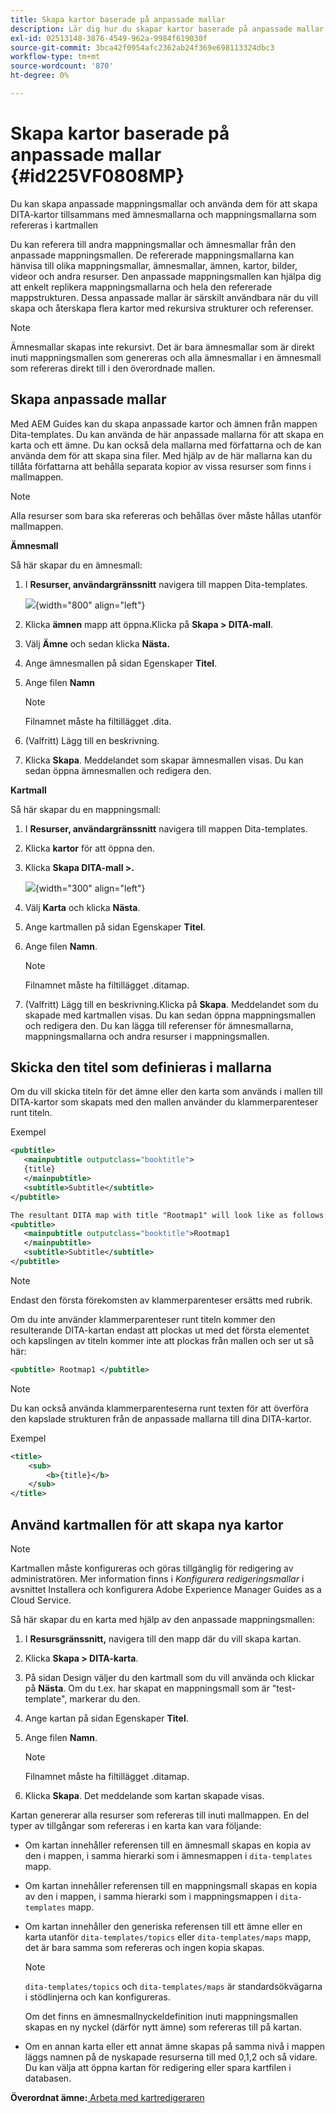 ```yaml
---
title: Skapa kartor baserade på anpassade mallar
description: Lär dig hur du skapar kartor baserade på anpassade mallar
exl-id: 02513148-3876-4549-962a-9984f619030f
source-git-commit: 3bca42f0954afc2362ab24f369e698113324dbc3
workflow-type: tm+mt
source-wordcount: '870'
ht-degree: 0%

---
```


# Skapa kartor baserade på anpassade mallar {#id225VF0808MP}

Du kan skapa anpassade mappningsmallar och använda dem för att skapa DITA-kartor tillsammans med ämnesmallarna och mappningsmallarna som refereras i kartmallen

Du kan referera till andra mappningsmallar och ämnesmallar från den anpassade mappningsmallen. De refererade mappningsmallarna kan hänvisa till olika mappningsmallar, ämnesmallar, ämnen, kartor, bilder, videor och andra resurser. Den anpassade mappningsmallen kan hjälpa dig att enkelt replikera mappningsmallarna och hela den refererade mappstrukturen. Dessa anpassade mallar är särskilt användbara när du vill skapa och återskapa flera kartor med rekursiva strukturer och referenser.

>[!NOTE]
>
> Ämnesmallar skapas inte rekursivt. Det är bara ämnesmallar som är direkt inuti mappningsmallen som genereras och alla ämnesmallar i en ämnesmall som refereras direkt till i den överordnade mallen.

## Skapa anpassade mallar

Med AEM Guides kan du skapa anpassade kartor och ämnen från mappen Dita-templates. Du kan använda de här anpassade mallarna för att skapa en karta och ett ämne. Du kan också dela mallarna med författarna och de kan använda dem för att skapa sina filer. Med hjälp av de här mallarna kan du tillåta författarna att behålla separata kopior av vissa resurser som finns i mallmappen.

>[!NOTE]
>
> Alla resurser som bara ska refereras och behållas över måste hållas utanför mallmappen.

**Ämnesmall**

Så här skapar du en ämnesmall:

1. I **Resurser, användargränssnitt** navigera till mappen Dita-templates.

   ![](images/dita-templates.png){width="800" align="left"}

1. Klicka **ämnen** mapp att öppna.Klicka på **Skapa \> DITA-mall**.
1. Välj **Ämne** och sedan klicka **Nästa.**
1. Ange ämnesmallen på sidan Egenskaper **Titel**.
1. Ange filen **Namn**

   >[!NOTE]
   >
   > Filnamnet måste ha filtillägget .dita.

1. \(Valfritt\) Lägg till en beskrivning.
1. Klicka **Skapa**. Meddelandet som skapar ämnesmallen visas. Du kan sedan öppna ämnesmallen och redigera den.

**Kartmall**

Så här skapar du en mappningsmall:

1. I **Resurser, användargränssnitt** navigera till mappen Dita-templates.
1. Klicka **kartor** för att öppna den.
1. Klicka **Skapa DITA-mall \>.**

   ![](images/create-dita-template.png){width="300" align="left"}

1. Välj **Karta** och klicka **Nästa**.
1. Ange kartmallen på sidan Egenskaper **Titel**.
1. Ange filen **Namn**.

   >[!NOTE]
   >
   > Filnamnet måste ha filtillägget .ditamap.

1. (Valfritt\) Lägg till en beskrivning.Klicka på **Skapa**. Meddelandet som du skapade med kartmallen visas. Du kan sedan öppna mappningsmallen och redigera den. Du kan lägga till referenser för ämnesmallarna, mappningsmallarna och andra resurser i mappningsmallen.

## Skicka den titel som definieras i mallarna

Om du vill skicka titeln för det ämne eller den karta som används i mallen till DITA-kartor som skapats med den mallen använder du klammerparenteser runt titeln.

Exempel

```XML
<pubtitle>
   <mainpubtitle outputclass="booktitle">
   {title}
   </mainpubtitle>
   <subtitle>Subtitle</subtitle>
</pubtitle>

The resultant DITA map with title "Rootmap1" will look like as follows:
<pubtitle>
   <mainpubtitle outputclass="booktitle">Rootmap1
   </mainpubtitle>
   <subtitle>Subtitle</subtitle>
</pubtitle>
```

>[!NOTE]
> Endast den första förekomsten av klammerparenteser ersätts med rubrik.

Om du inte använder klammerparenteser runt titeln kommer den resulterande DITA-kartan endast att plockas ut med det första elementet och kapslingen av titeln kommer inte att plockas från mallen och ser ut så här:

```XML
<pubtitle> Rootmap1 </pubtitle>
```

>[!NOTE]
> Du kan också använda klammerparenteserna runt texten för att överföra den kapslade strukturen från de anpassade mallarna till dina DITA-kartor.

Exempel

```XML
<title>    
    <sub>        
        <b>{title}</b>    
    </sub>
</title>
```

## Använd kartmallen för att skapa nya kartor

>[!NOTE]
>
> Kartmallen måste konfigureras och göras tillgänglig för redigering av administratören. Mer information finns i *Konfigurera redigeringsmallar* i avsnittet Installera och konfigurera Adobe Experience Manager Guides as a Cloud Service.

Så här skapar du en karta med hjälp av den anpassade mappningsmallen:

1. I **Resursgränssnitt,** navigera till den mapp där du vill skapa kartan.
1. Klicka **Skapa \> DITA-karta**.
1. På sidan Design väljer du den kartmall som du vill använda och klickar på **Nästa**. Om du t.ex. har skapat en mappningsmall som är &quot;test-template&quot;, markerar du den.
1. Ange kartan på sidan Egenskaper **Titel**.
1. Ange filen **Namn**.

   >[!NOTE]
   >
   > Filnamnet måste ha filtillägget .ditamap.

1. Klicka **Skapa**. Det meddelande som kartan skapade visas.


Kartan genererar alla resurser som refereras till inuti mallmappen. En del typer av tillgångar som refereras i en karta kan vara följande:

- Om kartan innehåller referensen till en ämnesmall skapas en kopia av den i mappen, i samma hierarki som i ämnesmappen i `dita-templates` mapp.
- Om kartan innehåller referensen till en mappningsmall skapas en kopia av den i mappen, i samma hierarki som i mappningsmappen i `dita-templates` mapp.
- Om kartan innehåller den generiska referensen till ett ämne eller en karta utanför `dita-templates/topics` eller `dita-templates/maps` mapp, det är bara samma som refereras och ingen kopia skapas.

   >[!NOTE]
   >
   > `dita-templates/topics` och `dita-templates/maps` är standardsökvägarna i stödlinjerna och kan konfigureras.


   Om det finns en ämnesmallnyckeldefinition inuti mappningsmallen skapas en ny nyckel \(därför nytt ämne\) som refereras till på kartan.

- Om en annan karta eller ett annat ämne skapas på samma nivå i mappen läggs namnen på de nyskapade resurserna till med 0,1,2 och så vidare. Du kan välja att öppna kartan för redigering eller spara kartfilen i databasen.

**Överordnat ämne:**[ Arbeta med kartredigeraren](map-editor.md)
